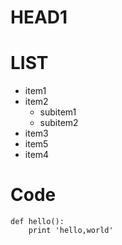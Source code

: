# HEAD1

# LIST
- item1
- item2
    * subitem1
    * subitem2
- item3
- item5
- item4




# Code
    def hello():
        print 'hello,world'


